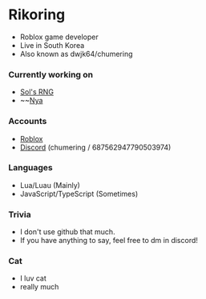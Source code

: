 # Rikoring
- Roblox game developer
- Live in South Korea
- Also known as dwjk64/chumering

### Currently working on
- [Sol's RNG](https://www.roblox.com/games/15532962292/Sols-RNG)
- ~~[Nya](https://github.com/Rikorik0/Nya)

### Accounts
- [Roblox](https://www.roblox.com/users/1343308718/profile)
- [Discord](https://discord.gg/solsrng) (chumering / 687562947790503974)

### Languages
- Lua/Luau (Mainly)
- JavaScript/TypeScript (Sometimes)

### Trivia
- I don't use github that much.
- If you have anything to say, feel free to dm in discord!

### Cat
- I luv cat
- really much
